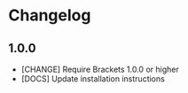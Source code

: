 Changelog
=========

1.0.0
-----
- [CHANGE] Require Brackets 1.0.0 or higher
- [DOCS] Update installation instructions 

